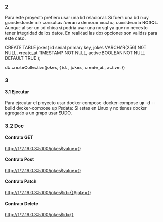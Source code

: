 ### 2 

Para este proyecto prefiero usar una bd relacional. Si fuera una bd muy grande donde mis consultas fueran a demorar mucho, consideraria NOSQL. Aunque al ser un bd chica si podria usar una no sql ya que no necesito tener integridad de los datos. En realidad las dos opciones son validas para este caso.

CREATE TABLE jokes(
    id serial primary key,
    jokes VARCHAR(256) NOT NULL,
    create_at TIMESTAMP NOT NULL,
    active BOOLEAN NOT NULL DEFAULT TRUE
);

db.createCollection(jokes, {
    id: <number>,
    jokes:<string>,
    create_at:<string>,
    active:<boolean>
})

### 3

#### 3.1 Ejecutar
Para ejecutar el proyecto usar docker-compose.
    docker-compose up -d --build
    docker-compose up
Psdata: Si estas en Linux y no tienes docker agregado a un grupo usar SUDO.

### 3.2 Doc

#### Contrato GET

http://172.19.0.3:5000/jokes$value={}

#### Contrato Post

http://172.19.0.3:5000/jokes$value={}

#### Contrato Patch

http://172.19.0.3:5000/jokes$id={}$joke={}

#### Contrato Delete

http://172.19.0.3:5000/jokes$id={}